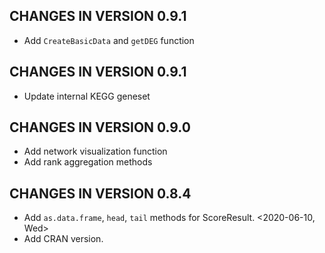 CHANGES IN VERSION 0.9.1
------------------------

* Add `CreateBasicData` and `getDEG` function


CHANGES IN VERSION 0.9.1
------------------------

* Update internal KEGG geneset


CHANGES IN VERSION 0.9.0
------------------------

* Add network visualization function
* Add rank aggregation methods


CHANGES IN VERSION 0.8.4
------------------------

* Add `as.data.frame`, `head`, `tail` methods for ScoreResult. <2020-06-10, Wed>
* Add CRAN version.
